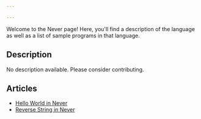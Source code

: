 ```yaml
---

---
```


Welcome to the Never page! Here, you'll find a description of the language as well as a list of sample programs in that language.

## Description

No description available. Please consider contributing.

## Articles

- [Hello World in Never](https://sampleprograms.io/projects/hello-world/never)
- [Reverse String in Never](https://sampleprograms.io/projects/reverse-string/never)